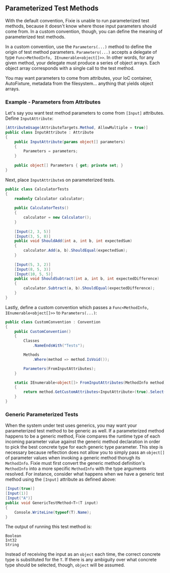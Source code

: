## Parameterized Test Methods

With the default convention, Fixie is unable to run parameterized test methods, because it doesn't know where those input parameters should come from.  In a custom convention, though, you can define the meaning of parameterized test methods.

In a custom convention, use the `Parameters(...)` method to define the origin of test method parameters.  `Parameters(...)` accepts a delegate of type `Func<MethodInfo, IEnumerable<object[]>>`.  In other words, for any given method, your delegate must produce a series of object arrays.  Each object array corresponds with a single call to the test method.

You may want parameters to come from attributes, your IoC container, AutoFixture, metadata from the filesystem... anything that yields object arrays.

### Example - Parameters from Attributes

Let's say you want test method parameters to come from `[Input]` attributes.  Define `InputAttribute`:

```cs
[AttributeUsage(AttributeTargets.Method, AllowMultiple = true)]
public class InputAttribute : Attribute
{
    public InputAttribute(params object[] parameters)
    {
        Parameters = parameters;
    }
 
    public object[] Parameters { get; private set; }
}
```

Next, place `InputAttribute`s on parameterized tests.

```cs
public class CalculatorTests
{
    readonly Calculator calculator;
 
    public CalculatorTests()
    {
        calculator = new Calculator();
    }
 
    [Input(2, 3, 5)]
    [Input(3, 5, 8)]
    public void ShouldAdd(int a, int b, int expectedSum)
    {
        calculator.Add(a, b).ShouldEqual(expectedSum);
    }
 
    [Input(5, 3, 2)]
    [Input(8, 5, 3)]
    [Input(10, 5, 5)]
    public void ShouldSubtract(int a, int b, int expectedDifference)
    {
        calculator.Subtract(a, b).ShouldEqual(expectedDifference);
    }
}
```

Lastly, define a custom convention which passes a `Func<MethodInfo, IEnumerable<object[]>>` to `Parameters(...)`:

```cs
public class CustomConvention : Convention
{
    public CustomConvention()
    {
        Classes
            .NameEndsWith("Tests");

        Methods
            .Where(method => method.IsVoid());

        Parameters(FromInputAttributes);
    }

    static IEnumerable<object[]> FromInputAttributes(MethodInfo method)
    {
        return method.GetCustomAttributes<InputAttribute>(true).Select(input => input.Parameters);
    }
}
```

### Generic Parameterized Tests

When the system under test uses generics, you may want your parameterized test method to be generic as well. If a parameterized method happens to be a generic method, Fixie compares the runtime type of each incoming parameter value against the generic method declaration in order to pick the best concrete type for each generic type parameter.  This step is necessary because reflection does not allow you to simply pass an `object[]` of parameter values when invoking a generic method thorugh its `MethodInfo`.  Fixie must first convert the generic method definition's `MethodInfo` into a more specific `MethodInfo` with the type arguments resolved.  For instance, consider what happens when we have a generic test method using the `[Input]` attribute as defined above:

```cs
[Input(true)]
[Input(1)]
[Input("A")]
public void GenericTestMethod<T>(T input)
{
    Console.WriteLine(typeof(T).Name);
}
```

The output of running this test method is:
```
Boolean
Int32
String
```

Instead of receiving the input as an `object` each time, the correct concrete type is substituted for the `T`. If there is any ambiguity over what concrete type should be selected, though, `object` will be assumed.